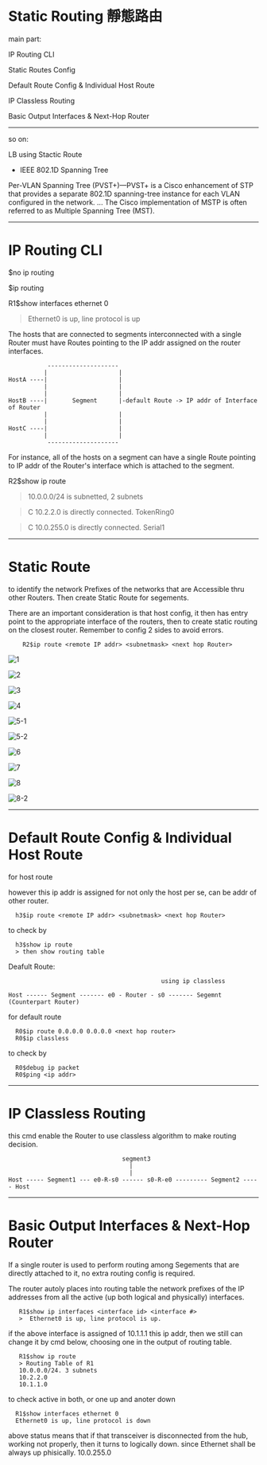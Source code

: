 # Static Routing 靜態路由

main part:

IP Routing CLI 

Static Routes Config 

Default Route Config & Individual Host Route 

IP Classless Routing 

Basic Output Interfaces & Next-Hop Router 

-----------------------------------------------------------------------

so on: 

LB using Stactic Route 

* IEEE 802.1D Spanning Tree 

Per-VLAN Spanning Tree (PVST+)—PVST+ is a Cisco enhancement of STP that provides a separate 802.1D spanning-tree instance for each VLAN configured in the network. ... The Cisco implementation of MSTP is often referred to as Multiple Spanning Tree (MST).

-----------------------------------------------------------------------
# IP Routing CLI

$no ip routing

$ip routing

R1$show interfaces ethernet 0

> Ethernet0 is up, line protocol is up

The hosts that are connected to segments interconnected with a single Router must have Routes pointing to the IP addr assigned on the router interfaces.


               --------------------
              |                    |
    HostA ----|                    |
              |                    |
              |                    |
    HostB ----|       Segment      |-default Route -> IP addr of Interface of Router
              |                    |
              |                    |
    HostC ----|                    |
              |                    |
               --------------------


For instance, all of the hosts on a segment can have a single Route pointing to IP addr of the Router's interface which is attached to the segment.

R2$show ip route

> 10.0.0.0/24 is subnetted, 2 subnets

> C 10.2.2.0 is directly connected. TokenRing0

> C 10.0.255.0 is directly connected. Serial1

-----------------------------------------------------------------------
# Static Route

to identify the network Prefixes of the networks that are Accessible thru other Routers. Then create Static Route for segements.

There are an important consideration is that host config, it then has entry point to the appropriate interface of the routers, then to create static routing on the closest router. Remember to config 2 sides to avoid errors.

        R2$ip route <remote IP addr> <subnetmask> <next hop Router>
        
![1](https://scontent.ftpe8-2.fna.fbcdn.net/v/t1.0-9/95329352_4252055654808210_8847947893244428288_o.jpg?_nc_cat=103&_nc_sid=110474&_nc_ohc=x2YO4D6IHQEAX9EVNE9&_nc_ht=scontent.ftpe8-2.fna&oh=ae1aa732db78f5734c0486db6eee4f56&oe=5ED383DB)

![2](https://scontent.ftpe8-3.fna.fbcdn.net/v/t1.0-9/95603496_4252055648141544_7257275771276754944_n.jpg?_nc_cat=106&_nc_sid=110474&_nc_ohc=EDmHEDonsFUAX8yi0Hy&_nc_ht=scontent.ftpe8-3.fna&oh=66a9de50df41775f605e5694d157a2ed&oe=5ED34C8A)

![3](https://scontent.ftpe8-4.fna.fbcdn.net/v/t1.0-9/95592029_4252055751474867_3523580062852972544_n.jpg?_nc_cat=110&_nc_sid=110474&_nc_ohc=u_j36mgMAfcAX_IBeRv&_nc_ht=scontent.ftpe8-4.fna&oh=130d771ebb775f29103233031860d8f1&oe=5ED22312)

![4](https://scontent.ftpe8-2.fna.fbcdn.net/v/t1.0-9/95140085_4252055638141545_1447246830193606656_n.jpg?_nc_cat=100&_nc_sid=110474&_nc_ohc=CT0wgQ79NvAAX-PZARo&_nc_ht=scontent.ftpe8-2.fna&oh=5e4835819bf964a3c5d90dbf77694d50&oe=5ED4E763)

![5-1](https://scontent.ftpe8-1.fna.fbcdn.net/v/t1.0-9/95234947_4252055631474879_6953632977997791232_n.jpg?_nc_cat=105&_nc_sid=110474&_nc_ohc=NSkNQ-q60UQAX9-n8ep&_nc_ht=scontent.ftpe8-1.fna&oh=1e8e44b8f1454fe1226be07e0fd2cfcb&oe=5ED48C32)

![5-2](https://scontent.ftpe8-4.fna.fbcdn.net/v/t1.0-9/96142849_4252055728141536_9060304541081141248_o.png?_nc_cat=102&_nc_sid=110474&_nc_ohc=s6kMG_jBmDQAX9aaqlq&_nc_ht=scontent.ftpe8-4.fna&oh=dad2963ef17a2ea2d4e20f8119b5399b&oe=5ED4BAE3)

![6](https://scontent.ftpe8-2.fna.fbcdn.net/v/t1.0-9/95215566_4252055891474853_2773282699677270016_n.jpg?_nc_cat=100&_nc_sid=110474&_nc_ohc=j5mNR-hOJiEAX9r4e2H&_nc_ht=scontent.ftpe8-2.fna&oh=e6910cccbf2c40691eacab50ccce9226&oe=5ED5642F)

![7](https://scontent.ftpe8-4.fna.fbcdn.net/v/t1.0-9/94977487_4252055771474865_6273576991744589824_n.jpg?_nc_cat=102&_nc_sid=110474&_nc_ohc=PC1S9V-CZqIAX8_ewCh&_nc_ht=scontent.ftpe8-4.fna&oh=850c6bca854c2d85364e08743ce75d18&oe=5ED42B44)

![8](https://scontent.ftpe8-3.fna.fbcdn.net/v/t1.0-9/95376283_4252055731474869_2103592131661660160_o.jpg?_nc_cat=111&_nc_sid=110474&_nc_ohc=-41okVfyqukAX8wUa4x&_nc_ht=scontent.ftpe8-3.fna&oh=2bffc79d4da09f00fc4cc28252bff588&oe=5ED39DE0)

![8-2](https://scontent.ftpe8-3.fna.fbcdn.net/v/t1.0-9/95771754_4252055681474874_2285555782730645504_n.jpg?_nc_cat=106&_nc_sid=110474&_nc_ohc=_8LH2yFFZ3oAX9qDOs3&_nc_ht=scontent.ftpe8-3.fna&oh=27c23e9effc80959570678c375ad7f2e&oe=5ED3101D)

-----------------------------------------------------------------------
# Default Route Config & Individual Host Route

for host route

however this ip addr is assigned for not only the host per se, can be addr of other router.

      h3$ip route <remote IP addr> <subnetmask> <next hop Router>

to check by

      h3$show ip route
      > then show routing table
      
      
Deafult Route:

                                               using ip classless
 
    Host ------ Segment ------- e0 - Router - s0 ------- Segemnt (Counterpart Router) 
       
 
 

      
for default route

      R0$ip route 0.0.0.0 0.0.0.0 <next hop router>
      R0$ip classless
 

to check by

      R0$debug ip packet
      R0$ping <ip addr>

-----------------------------------------------------------------------
# IP Classless Routing 

this cmd enable the Router to use classless algorithm to make routing decision.

          
                                    segment3
                                      |
                                      |
    Host ----- Segment1 --- e0-R-s0 ------ s0-R-e0 --------- Segment2 ----- Host

-----------------------------------------------------------------------
# Basic Output Interfaces & Next-Hop Router 

If a single router is used to perform routing among Segements that are directly attached to it, no extra routing config is required.

The router autoly places into routing table the network prefixes of the IP addresses from all the active (up both logical and physically) interfaces. 

       R1$show ip interfaces <interface id> <interface #> 
       >  Ethernet0 is up, line protocol is up.
       
if the above interface is assigned of 10.1.1.1 this ip addr, then we still can change it by cmd below, choosing one in the output of routing table.

       R1$show ip route
       > Routing Table of R1
       10.0.0.0/24. 3 subnets
       10.2.2.0
       10.1.1.0
       
to check active in both, or one up and anoter down

      R1$show interfaces ethernet 0
      Ethernet0 is up, line protocol is down
      
above status means that if that transceiver is disconnected from the hub, working not properly, then it turns to logically down. since Ethernet shall be always up phisically.
       10.0.255.0
